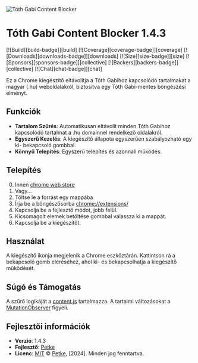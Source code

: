 ![Tóth Gabi Content Blocker](icon128.png)
# Tóth Gabi Content Blocker 1.4.3 

[![Build][build-badge]][build]
[![Coverage][coverage-badge]][coverage]
[![Downloads][downloads-badge]][downloads]
[![Size][size-badge]][size]
[![Sponsors][sponsors-badge]][collective]
[![Backers][backers-badge]][collective]
[![Chat][chat-badge]][chat]


Ez a Chrome kiegészítő eltávolítja a Tóth Gabihoz kapcsolódó tartalmakat a magyar (.hu) weboldalakról, biztosítva egy Tóth Gabi-mentes böngészési élményt.

## Funkciók
- **Tartalom Szűrés**: Automatikusan eltávolít minden Tóth Gabihoz kapcsolódó tartalmat a .hu domainnel rendelkező oldalakról.
- **Egyszerű Kezelés**: A kiegészítő állapota egyszerűen szabályozható egy ki- bekapcsoló gombbal.
- **Könnyű Telepítés**: Egyszerű telepítés és azonnali működés.

## Telepítés
0. Innen [chrome web store](https://chromewebstore.google.com/detail/t%C3%B3th-gabi-content-blocker/poaoipkelchclhhjlemjepcghhkcnfma?hl=hu&fbclid=IwAR2ZGioHstjSuUGwd6cTO-IuxadPI0C8sIjzTeKddI2gTRqxfvdFIFB0nNY)
1. Vagy...
2. Töltse le a forrást egy mappába
3. Írja be a böngészősorba [chrome://extensions/](chrome://extensions/)
4. Kapcsolja be a fejlesztő módot, jobb felül.
5. Kicsomagolt elemek betöltése gombbal válassza ki a mappát.
6. Kapcsolja be a kiegészítőt.


   
## Használat
A kiegészítő ikonja megjelenik a Chrome eszköztárán. Kattintson rá a bekapcsoló gomb eléréséhez, ahol ki- és bekapcsolhatja a kiegészítő működését.

## Súgó és Támogatás
A szűrő logikáját a [content.js](content.js) tartalmazza.
A tartalmi változásokat a [MutationObserver](https://developer.mozilla.org/en-US/docs/Web/API/MutationObserver) figyeli.

## Fejlesztői információk

- **Verzió**: 1.4.3
- **Fejlesztő**: [Petke](https://github.com/tajtipeter71)
- **Licenc**: [MIT](LICENSE)
© [Petke](https://github.com/tajtipeter71), [2024]. Minden jog fenntartva.

